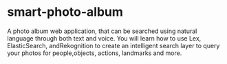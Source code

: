 # smart-photo-album
A photo album web application, that can be searched using natural language through both text and voice. You will learn how to use Lex, ElasticSearch, andRekognition to create an intelligent search layer to query your photos for people,objects, actions, landmarks and more.
